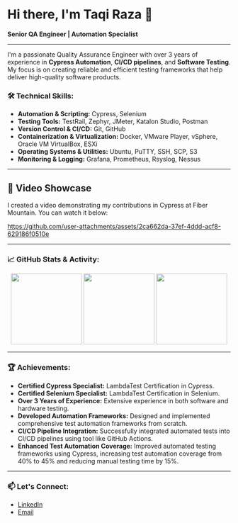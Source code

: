 # Hi there, I'm Taqi Raza 👋

**Senior QA Engineer | Automation Specialist**

---

I'm a passionate Quality Assurance Engineer with over 3 years of experience in **Cypress Automation**, **CI/CD pipelines**, and **Software Testing**. My focus is on creating reliable and efficient testing frameworks that help deliver high-quality software products.

### 🛠️ **Technical Skills:**

- **Automation & Scripting:** Cypress, Selenium
- **Testing Tools:** TestRail, Zephyr, JMeter, Katalon Studio, Postman
- **Version Control & CI/CD:** Git, GitHub
- **Containerization & Virtualization:** Docker, VMware Player, vSphere, Oracle VM VirtualBox, ESXi
- **Operating Systems & Utilities:** Ubuntu, PuTTY, SSH, SCP, S3
- **Monitoring & Logging:** Grafana, Prometheus, Rsyslog, Nessus

---


## 🎥 Video Showcase

I created a video demonstrating my contributions in Cypress at Fiber Mountain. You can watch it below:

https://github.com/user-attachments/assets/2ca662da-37ef-4ddd-acf8-629186f0510e

---

### 📈 **GitHub Stats & Activity:**

<div align="center">
<img height="160px" src="https://github-readme-stats.vercel.app/api?username=taqirazaj&show_icons=true&theme=radical"/>
<img height="160px" src="https://github-readme-streak-stats.herokuapp.com/?user=taqirazaj&theme=radical"/>
<img height="160px" src="https://github-readme-stats.vercel.app/api/top-langs/?username=taqirazaj&layout=compact&theme=radical"/>
</div>



---

### 🏆 **Achievements:**

- **Certified Cypress Specialist:** LambdaTest Certification in Cypress.
- **Certified Selenium Specialist:** LambdaTest Certification in Selenium.
- **Over 3 Years of Experience:** Extensive experience in both software and hardware testing.
- **Developed Automation Frameworks:** Designed and implemented comprehensive test automation frameworks from scratch.
- **CI/CD Pipeline Integration:** Successfully integrated automated tests into CI/CD pipelines using tool like GitHub Actions.
- **Enhanced Test Automation Coverage:** Improved automated testing frameworks using Cypress, increasing test automation coverage from 40% to 45% and reducing manual testing time by 15%.

---

### 📫 **Let's Connect:**

- [LinkedIn](https://www.linkedin.com/in/taqijaffrey/)
- [Email](mailto:muhammadtaaqiraza@gmail.com)
